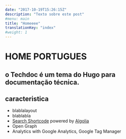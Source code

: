 ```yaml
---
date: "2017-10-19T15:26:15Z"
description: "Texto sobre este post"
#menu: main
title: "Homeeee"
translationKey: "index"
#weight: 1
---
```


# HOME PORTUGUES

## o Techdoc é um tema do Hugo para documentação técnica.

## caracteristica

* blablalayout
* blablabla
* [Search Shortcode](sample/search-shortcode/) powered by [Algolia](https://www.algolia.com/)
* Open Graph
* Analytics with Google Analytics, Google Tag Manager
